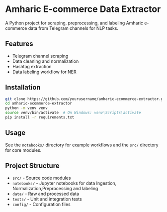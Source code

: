 # Amharic E-commerce Data Extractor

A Python project for scraping, preprocessing, and labeling Amharic e-commerce data from Telegram channels for NLP tasks.

## Features

- Telegram channel scraping
- Data cleaning and normalization
- Hashtag extraction
- Data labeling workflow for NER

## Installation

```bash
git clone https://github.com/yourusername/amharic-ecommerce-extractor.git
cd amharic-ecommerce-extractor
python -m venv venv
source venv/bin/activate  # On Windows: venv\Scripts\activate
pip install -r requirements.txt
```

## Usage

See the `notebooks/` directory for example workflows and the `src/` directory for core modules.

## Project Structure

- `src/` - Source code modules
- `notebooks/` - Jupyter notebooks for data Ingestion, Normalization,Preprocessing and labeling
- `data/` - Raw and processed data
- `tests/` - Unit and integration tests
- `config/` - Configuration files